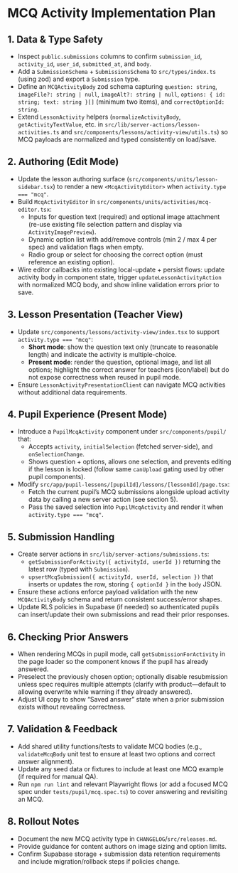 # MCQ Activity Implementation Plan

## 1. Data & Type Safety
- Inspect `public.submissions` columns to confirm `submission_id`, `activity_id`, `user_id`, `submitted_at`, and `body`.
- Add a `SubmissionSchema` + `SubmissionsSchema` to `src/types/index.ts` (using zod) and export a `Submission` type.
- Define an `MCQActivityBody` zod schema capturing `question: string`, `imageFile?: string | null`, `imageAlt?: string | null`, `options: { id: string; text: string }[]` (minimum two items), and `correctOptionId: string`.
- Extend `LessonActivity` helpers (`normalizeActivityBody`, `getActivityTextValue`, etc. in `src/lib/server-actions/lesson-activities.ts` and `src/components/lessons/activity-view/utils.ts`) so MCQ payloads are normalized and typed consistently on load/save.

## 2. Authoring (Edit Mode)
- Update the lesson authoring surface (`src/components/units/lesson-sidebar.tsx`) to render a new `<McqActivityEditor>` when `activity.type === "mcq"`.
- Build `McqActivityEditor` in `src/components/units/activities/mcq-editor.tsx`:
  - Inputs for question text (required) and optional image attachment (re-use existing file selection pattern and display via `ActivityImagePreview`).
  - Dynamic option list with add/remove controls (min 2 / max 4 per spec) and validation flags when empty.
  - Radio group or select for choosing the correct option (must reference an existing option).
- Wire editor callbacks into existing local-update + persist flows: update activity body in component state, trigger `updateLessonActivityAction` with normalized MCQ body, and show inline validation errors prior to save.

## 3. Lesson Presentation (Teacher View)
- Update `src/components/lessons/activity-view/index.tsx` to support `activity.type === "mcq"`:
  - **Short mode**: show the question text only (truncate to reasonable length) and indicate the activity is multiple-choice.
  - **Present mode**: render the question, optional image, and list all options; highlight the correct answer for teachers (icon/label) but do not expose correctness when reused in pupil mode.
- Ensure `LessonActivityPresentationClient` can navigate MCQ activities without additional data requirements.

## 4. Pupil Experience (Present Mode)
- Introduce a `PupilMcqActivity` component under `src/components/pupil/` that:
  - Accepts `activity`, `initialSelection` (fetched server-side), and `onSelectionChange`.
  - Shows question + options, allows one selection, and prevents editing if the lesson is locked (follow same `canUpload` gating used by other pupil components).
- Modify `src/app/pupil-lessons/[pupilId]/lessons/[lessonId]/page.tsx`:
  - Fetch the current pupil’s MCQ submissions alongside upload activity data by calling a new server action (see section 5).
  - Pass the saved selection into `PupilMcqActivity` and render it when `activity.type === "mcq"`.

## 5. Submission Handling
- Create server actions in `src/lib/server-actions/submissions.ts`:
  - `getSubmissionForActivity({ activityId, userId })` returning the latest row (typed with `Submission`).
  - `upsertMcqSubmission({ activityId, userId, selection })` that inserts or updates the row, storing `{ optionId }` in the `body` JSON.
- Ensure these actions enforce payload validation with the new `MCQActivityBody` schema and return consistent success/error shapes.
- Update RLS policies in Supabase (if needed) so authenticated pupils can insert/update their own submissions and read their prior responses.

## 6. Checking Prior Answers
- When rendering MCQs in pupil mode, call `getSubmissionForActivity` in the page loader so the component knows if the pupil has already answered.
- Preselect the previously chosen option; optionally disable resubmission unless spec requires multiple attempts (clarify with product—default to allowing overwrite while warning if they already answered).
- Adjust UI copy to show “Saved answer” state when a prior submission exists without revealing correctness.

## 7. Validation & Feedback
- Add shared utility functions/tests to validate MCQ bodies (e.g., `validateMcqBody` unit test to ensure at least two options and correct answer alignment).
- Update any seed data or fixtures to include at least one MCQ example (if required for manual QA).
- Run `npm run lint` and relevant Playwright flows (or add a focused MCQ spec under `tests/pupil/mcq.spec.ts`) to cover answering and revisiting an MCQ.

## 8. Rollout Notes
- Document the new MCQ activity type in `CHANGELOG`/`src/releases.md`.
- Provide guidance for content authors on image sizing and option limits.
- Confirm Supabase storage + submission data retention requirements and include migration/rollback steps if policies change.
